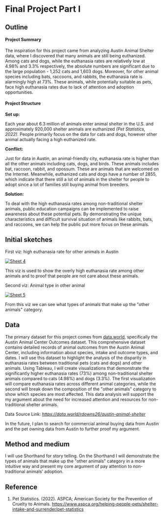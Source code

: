 # Final Project Part I

## Outline

#### Project Summary

The inspiration for this project came from analyzing Austin Animal Shelter data, where I discovered that many animals are still being euthanized. Among cats and dogs, while the euthanasia rates are relatively low at 4.98% and 3.3% respectively, the absolute numbers are significant due to the large population - 1,252 cats and 1,603 dogs. Moreover, for other animal species including bats, raccoons, and rabbits, the euthanasia rate is alarmingly high at 73%. These animals, while potentially suitable as pets, face high euthanasia rates due to lack of attention and adoption opportunities.

#### Project Structure

**Set up:**

Each year about 6.3 million of animals enter animal shelter in the U.S. and approximately 920,000 shelter animals are euthanized *(Pet Statistics, 2022)*. People primarily focus on the data for cats and dogs, however other animal actually facing a high euthanized rate.

**Conflict:**

Just for data in Austin, an animal-friendly city, euthanasia rate is higher than all the other animals including cats, dogs, and birds. These animals includes bat, raccoon, rabbit, and opossum. These are animals that are welcomed on the Internet. Meanwhile, euthanized cats and dogs have a number of 2855, which indicate that there still a lot of animals in the shelter for people to adopt since a lot of families still buying animal from breeders.

**Solution:**

To deal with the high euthanasia rates among non-traditional shelter animals, public education campaigns can be implemented to raise awareness about these potential pets. By demonstrating the unique characteristics and difficult survival situation of animals like rabbits, bats, and raccoons, we can help the public put more focus on these animals. 

## Initial sketches

First viz: high euthanasia rate for other animals in Austin

<div class='tableauPlaceholder' id='viz1732158228009' style='position: relative'>
  <noscript>
    <a href='#'>
      <img alt='Sheet 4' src='https://public.tableau.com/static/images/Fi/FinalPartI-EuthanasiaRate/Sheet4/1_rss.png' style='border: none' />
    </a>
  </noscript>
  <object class='tableauViz' style='display:none;'>
    <param name='host_url' value='https%3A%2F%2Fpublic.tableau.com%2F' />
    <param name='embed_code_version' value='3' />
    <param name='site_root' value='' />
    <param name='name' value='FinalPartI-EuthanasiaRate/Sheet4' />
    <param name='tabs' value='no' />
    <param name='toolbar' value='yes' />
    <param name='static_image' value='https://public.tableau.com/static/images/Fi/FinalPartI-EuthanasiaRate/Sheet4/1.png' />
    <param name='animate_transition' value='yes' />
    <param name='display_static_image' value='yes' />
    <param name='display_spinner' value='yes' />
    <param name='display_overlay' value='yes' />
    <param name='display_count' value='yes' />
    <param name='language' value='en-US' />
    <param name='filter' value='publish=yes' />
  </object>
</div>
<script type='text/javascript'>
  var divElement = document.getElementById('viz1732158228009');
  var vizElement = divElement.getElementsByTagName('object')[0];
  vizElement.style.width = '100%';
  vizElement.style.height = (divElement.offsetWidth * 0.75) + 'px';
  var scriptElement = document.createElement('script');
  scriptElement.src = 'https://public.tableau.com/javascripts/api/viz_v1.js';
  vizElement.parentNode.insertBefore(scriptElement, vizElement);
</script>

This viz is used to show the overly high euthanasia rate among other animals and to proof that people are not care about these animals.

Second viz: Animal type in other animal

<div class='tableauPlaceholder' id='viz1732158512332' style='position: relative'>
  <noscript>
    <a href='#'>
      <img alt='Sheet 5' src='https://public.tableau.com/static/images/Fi/FinalPartI-OtherAnimalType/Sheet5/1_rss.png' style='border: none' />
    </a>
  </noscript>
  <object class='tableauViz' style='display:none;'>
    <param name='host_url' value='https%3A%2F%2Fpublic.tableau.com%2F' />
    <param name='embed_code_version' value='3' />
    <param name='site_root' value='' />
    <param name='name' value='FinalPartI-OtherAnimalType/Sheet5' />
    <param name='tabs' value='no' />
    <param name='toolbar' value='yes' />
    <param name='static_image' value='https://public.tableau.com/static/images/Fi/FinalPartI-OtherAnimalType/Sheet5/1.png' />
    <param name='animate_transition' value='yes' />
    <param name='display_static_image' value='yes' />
    <param name='display_spinner' value='yes' />
    <param name='display_overlay' value='yes' />
    <param name='display_count' value='yes' />
    <param name='language' value='en-US' />
    <param name='filter' value='publish=yes' />
  </object>
</div>
<script type='text/javascript'>
  var divElement = document.getElementById('viz1732158512332');
  var vizElement = divElement.getElementsByTagName('object')[0];
  vizElement.style.width = '100%';
  vizElement.style.height = (divElement.offsetWidth * 0.75) + 'px';
  var scriptElement = document.createElement('script');
  scriptElement.src = 'https://public.tableau.com/javascripts/api/viz_v1.js';
  vizElement.parentNode.insertBefore(scriptElement, vizElement);
</script>

From this viz we can see what types of animals that make up the "other animals" category.

## Data

The primary dataset for this project comes from [data.world](https://data.world/), specifically the Austin Animal Center Outcomes dataset. This comprehensive dataset contains detailed records of animal outcomes from the Austin Animal Center, including information about species, intake and outcome types, and dates. I will use this dataset to highlight the analysis of the disparity in euthanasia rates between traditional pets (cats and dogs) and other animals. Using Tableau, I will create visualizations that demonstrate the significantly higher euthanasia rates (73%) among non-traditional shelter animals compared to cats (4.98%) and dogs (3.3%). The first visualization will compare euthanasia rates across different animal categories, while the second will break down the composition of the "other animals" category to show which species are most affected. This data analysis will support the my argument about the need for increased attention and resources for non-traditional shelter animals.

Data Source Link: *https://data.world/rdowns26/austin-animal-shelter*

In the future, I plan to search for commercial animal buying data from Austin and the pet owning data from Austin to further proof my argument.

## Method and medium

I will use Shorthand for story telling. On the Shorthand I will demonstrate the types of animals that make up the "other animals" category in a more intuitive way and present my core argument of pay attention to non-traditional animals' adoption.

## Reference

1. Pet Statistics. (2022). ASPCA; American Society for the Prevention of Cruelty to Animals. https://www.aspca.org/helping-people-pets/shelter-intake-and-surrender/pet-statistics